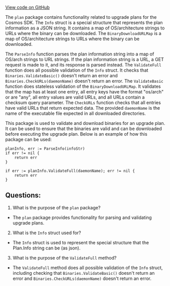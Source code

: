 [View code on GitHub](https://github.com/cosmos/cosmos-sdk/blob/main/x/upgrade/plan/info.go)

The `plan` package contains functionality related to upgrade plans for the Cosmos SDK. The `Info` struct is a special structure that represents the plan information as a JSON string. It contains a map of OS/architecture strings to URLs where the binary can be downloaded. The `BinaryDownloadURLMap` is a map of OS/architecture strings to URLs where the binary can be downloaded. 

The `ParseInfo` function parses the plan information string into a map of OS/arch strings to URL strings. If the plan information string is a URL, a GET request is made to it, and its response is parsed instead. The `ValidateFull` function does all possible validation of the `Info` struct. It checks that `Binaries.ValidateBasic()` doesn't return an error and `Binaries.CheckURLs(daemonName)` doesn't return an error. The `ValidateBasic` function does stateless validation of the `BinaryDownloadURLMap`. It validates that the map has at least one entry, all entry keys have the format "os/arch" or are "any", all entry values are valid URLs, and all URLs contain a checksum query parameter. The `CheckURLs` function checks that all entries have valid URLs that return expected data. The provided `daemonName` is the name of the executable file expected in all downloaded directories. 

This package is used to validate and download binaries for an upgrade plan. It can be used to ensure that the binaries are valid and can be downloaded before executing the upgrade plan. Below is an example of how this package can be used:

```
planInfo, err := ParseInfo(infoStr)
if err != nil {
    return err
}

if err := planInfo.ValidateFull(daemonName); err != nil {
    return err
}
```
## Questions: 
 1. What is the purpose of the `plan` package?
- The `plan` package provides functionality for parsing and validating upgrade plans.

2. What is the `Info` struct used for?
- The `Info` struct is used to represent the special structure that the Plan.Info string can be (as json).

3. What is the purpose of the `ValidateFull` method?
- The `ValidateFull` method does all possible validation of the `Info` struct, including checking that `Binaries.ValidateBasic()` doesn't return an error and `Binaries.CheckURLs(daemonName)` doesn't return an error.